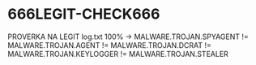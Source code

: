 # 666LEGIT-CHECK666
PROVERKA NA LEGIT
log.txt
100% -> MALWARE.TROJAN.SPYAGENT
!= MALWARE.TROJAN.AGENT
!= MALWARE.TROJAN.DCRAT
!= MALWARE.TROJAN.KEYLOGGER
!= MALWARE.TROJAN.STEALER
